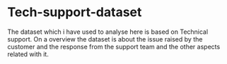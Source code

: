 # Tech-support-dataset

The dataset which i have used to analyse here is based on Technical support. On a overview the dataset is about the issue raised by the customer and the response from the support team and the other aspects related with it.
